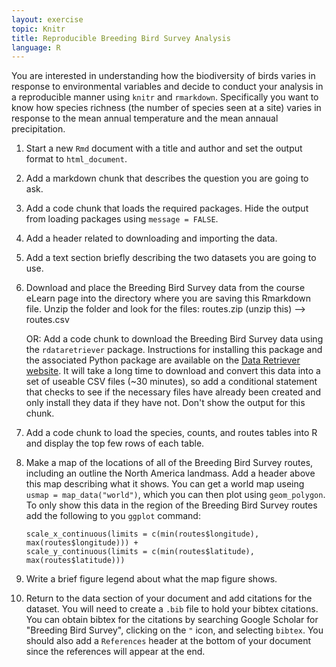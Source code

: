 ```yaml
---
layout: exercise
topic: Knitr
title: Reproducible Breeding Bird Survey Analysis
language: R
---
```


You are interested in understanding how the biodiversity of birds varies in
response to environmental variables and decide to conduct your analysis in a
reproducible manner using `knitr` and `rmarkdown`. Specifically you want to know
how species richness (the number of species seen at a site) varies in response
to the mean annual temperature and the mean annaual precipitation.

1. Start a new `Rmd` document with a title and author and set the output format
   to `html_document`.
2. Add a markdown chunk that describes the question you are going to ask.
3. Add a code chunk that loads the required packages. Hide the output from
   loading packages using `message = FALSE`.
4. Add a header related to downloading and importing the data.
5. Add a text section briefly describing the two datasets you are going to use.
6. Download and place the Breeding Bird Survey data from the course eLearn page
   into the directory where you are saving this Rmarkdown file. Unzip the folder 
   and look for the files: routes.zip (unzip this) --> routes.csv
   
   OR: Add a  code chunk to download the Breeding Bird Survey 
   data using the `rdataretriever` package. Instructions for installing this package 
   and the associated Python package are available on the [Data Retriever website](https://www.data-retriever.org/). It will take a long time to download 
   and convert this data into a set of useable CSV files (~30 minutes), so add 
   a conditional statement that checks to see if the necessary files have already 
   been created and only install they data if they have not. Don't show the output 
   for this chunk.
7. Add a code chunk to load the species, counts, and routes tables into R and
   display the top few rows of each table.
8. Make a map of the locations of all of the Breeding Bird Survey routes,
   including an outline the North America landmass. Add a header above this map
   describing what it shows. You can get a world map useing
   `usmap = map_data("world")`, which you can then plot using `geom_polygon`.
   To only show this data in the region of the Breeding Bird Survey routes add
   the following to you `ggplot` command:

   ```
   scale_x_continuous(limits = c(min(routes$longitude), max(routes$longitude))) +
   scale_y_continuous(limits = c(min(routes$latitude), max(routes$latitude)))
   ```

9. Write a brief figure legend about what the map figure shows.
10. Return to the data section of your document and add citations for the
    dataset. You will need to create a `.bib` file to hold your bibtex
    citations. You can obtain bibtex for the citations by searching Google
    Scholar for "Breeding Bird Survey", clicking on the `"`
    icon, and selecting `bibtex`. You should also add a `References` header at
    the bottom of your document since the references will appear at the end.
